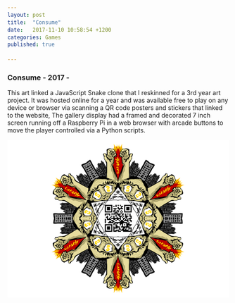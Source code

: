 ```yaml
---
layout: post
title:  "Consume"
date:   2017-11-10 10:58:54 +1200
categories: Games
published: true

---
```


<h3>Consume - 2017 -</h3>

This art linked a JavaScript Snake clone that I reskinned for a 3rd year art project. It was hosted online for a year and was available free to play on any device or browser via scanning a QR code posters and stickers that linked to the website, The gallery display had a framed and decorated 7 inch screen running off a Raspberry Pi in a web browser with arcade buttons to move the player controlled via a Python scripts.      

<img src="/assets/images/consumeqr.png">
